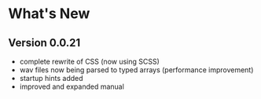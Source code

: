 What's New
=============================================

## Version 0.0.21

- complete rewrite of CSS (now using SCSS)
- wav files now being parsed to typed arrays (performance improvement)
- startup hints added
- improved and expanded manual